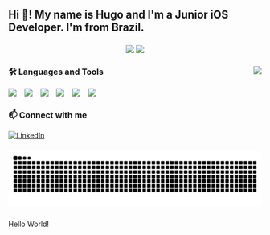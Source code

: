 <h2 align="left">Hi 👋! My name is Hugo and I'm a Junior iOS Developer. I'm from Brazil.</h2>

###

<div align="center">
  <img src="https://github-readme-stats.vercel.app/api?username=hugoramoss&show_icons=true&theme=dracula" height="150"/>
  <img src="https://github-readme-stats.vercel.app/api/top-langs/?username=hugoramoss&layout=compact&theme=dracula" height="150"/>
</div>

###

<img align="right" height="150" src="https://media1.tenor.com/m/wF5RiCnfj34AAAAC/work-computer.gif" />

###

### 🛠️ Languages and Tools

<p align="left">
  <img src="https://cdn.jsdelivr.net/gh/devicons/devicon/icons/swift/swift-original.svg" style="height:30px;"/>
  &nbsp;&nbsp;
  <img src="https://cdn.jsdelivr.net/gh/devicons/devicon/icons/xcode/xcode-original.svg" style="height:30px;"/>
  &nbsp;&nbsp;
  <img src="https://cdn.jsdelivr.net/gh/devicons/devicon/icons/vscode/vscode-original.svg" style="height:30px;"/>
  &nbsp;&nbsp;
  <img src="https://cdn.jsdelivr.net/gh/devicons/devicon/icons/slack/slack-original.svg" style="height:30px;"/>
  &nbsp;&nbsp;
  <img src="https://cdn.jsdelivr.net/gh/devicons/devicon/icons/mysql/mysql-original.svg" style="height:30px;"/>
  &nbsp;&nbsp;
  <img src="https://cdn.jsdelivr.net/gh/devicons/devicon/icons/linux/linux-original.svg" style="height:30px;"/>
</p>

###

### 📫 Connect with me

[![LinkedIn](https://img.shields.io/static/v1?message=LinkedIn&logo=linkedin&label=&color=0077B5&logoColor=white&labelColor=&style=for-the-badge)](https://www.linkedin.com/in/hugoramoss/)

###

<img src="https://raw.githubusercontent.com/hugoramoss/hugoramoss/output/snake.svg" alt="Snake animation" />

###

<p align="left">Hello World!</p>
